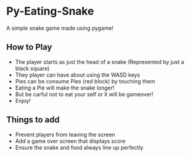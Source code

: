 # Py-Eating-Snake

A simple snake game made using pygame!

## How to Play

* The player starts as just the head of a snake (Represented by just a black square)
* They player can have about using the WASD keys
* Pies can be consume Pies (red block) by touching them
* Eating a Pie will make the snake longer!
* But be carful not to eat your self or it will be gameover!
* Enjoy!

## Things to add
* Prevent players from leaving the screen
* Add a game over screen that displays score
* Ensure the snake and food always line up perfectly
